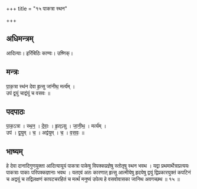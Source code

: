 +++
title = "१५ पाकत्रा स्थन"

+++
## अधिमन्त्रम्
आदित्याः। इरिंबिठिः काण्वः। उष्णिक्।

## मन्त्रः
पा॒क॒त्रा स्थ॑न देवा हृ॒त्सु जा॑नीथ॒ मर्त्य॑म् ।  
उप॑ द्व॒युं चाद्व॑युं च वसवः ॥

## पदपाठः
पा॒क॒ऽत्रा । स्थ॒न॒ । दे॒वाः॒ । हृ॒त्ऽसु । जा॒नी॒थ॒ । मर्त्य॑म् ।  
उप॑ । द्व॒युम् । च॒ । अद्व॑युम् । च॒ । व॒स॒वः॒ ॥

## भाष्यम्
हे देवा दानादिगुणयुक्ता आदित्यायूयं पाकत्रा पाकेषु विपक्कप्रज्ञेषु स्तोतृषु स्थन भवथ । यद्वा प्रथमार्थेत्राप्रत्ययः पाकत्राः पाकाः परिपक्कज्ञानाः भवथ । यतएवं अतः कारणात् हृत्सु आत्मीयेषु हृदयेषु द्वयुं द्विप्रकारयुक्तं कपटिनं च अद्वयुं च तद्विलक्षणं कापटचरहितं च मर्त्थं मनुष्यं उपेत्य हे वसवोवासका जानिथ अवगच्छथ ॥ १५ ॥